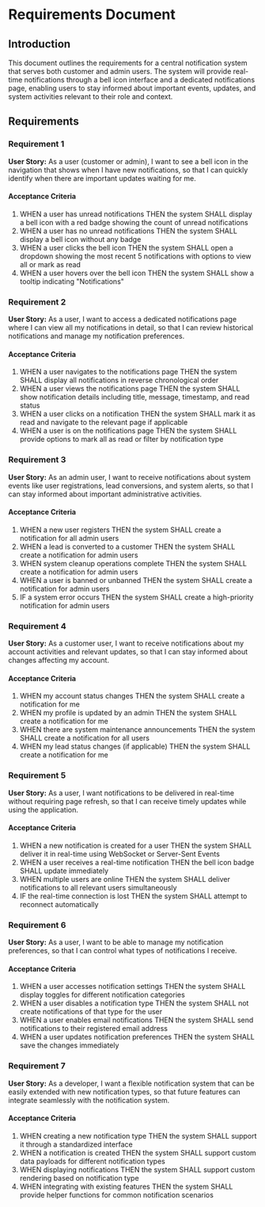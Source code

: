 # Requirements Document

## Introduction

This document outlines the requirements for a central notification system that serves both customer and admin users. The system will provide real-time notifications through a bell icon interface and a dedicated notifications page, enabling users to stay informed about important events, updates, and system activities relevant to their role and context.

## Requirements

### Requirement 1

**User Story:** As a user (customer or admin), I want to see a bell icon in the navigation that shows when I have new notifications, so that I can quickly identify when there are important updates waiting for me.

#### Acceptance Criteria

1. WHEN a user has unread notifications THEN the system SHALL display a bell icon with a red badge showing the count of unread notifications
2. WHEN a user has no unread notifications THEN the system SHALL display a bell icon without any badge
3. WHEN a user clicks the bell icon THEN the system SHALL open a dropdown showing the most recent 5 notifications with options to view all or mark as read
4. WHEN a user hovers over the bell icon THEN the system SHALL show a tooltip indicating "Notifications"

### Requirement 2

**User Story:** As a user, I want to access a dedicated notifications page where I can view all my notifications in detail, so that I can review historical notifications and manage my notification preferences.

#### Acceptance Criteria

1. WHEN a user navigates to the notifications page THEN the system SHALL display all notifications in reverse chronological order
2. WHEN a user views the notifications page THEN the system SHALL show notification details including title, message, timestamp, and read status
3. WHEN a user clicks on a notification THEN the system SHALL mark it as read and navigate to the relevant page if applicable
4. WHEN a user is on the notifications page THEN the system SHALL provide options to mark all as read or filter by notification type

### Requirement 3

**User Story:** As an admin user, I want to receive notifications about system events like user registrations, lead conversions, and system alerts, so that I can stay informed about important administrative activities.

#### Acceptance Criteria

1. WHEN a new user registers THEN the system SHALL create a notification for all admin users
2. WHEN a lead is converted to a customer THEN the system SHALL create a notification for admin users
3. WHEN system cleanup operations complete THEN the system SHALL create a notification for admin users
4. WHEN a user is banned or unbanned THEN the system SHALL create a notification for admin users
5. IF a system error occurs THEN the system SHALL create a high-priority notification for admin users

### Requirement 4

**User Story:** As a customer user, I want to receive notifications about my account activities and relevant updates, so that I can stay informed about changes affecting my account.

#### Acceptance Criteria

1. WHEN my account status changes THEN the system SHALL create a notification for me
2. WHEN my profile is updated by an admin THEN the system SHALL create a notification for me
3. WHEN there are system maintenance announcements THEN the system SHALL create a notification for all users
4. WHEN my lead status changes (if applicable) THEN the system SHALL create a notification for me

### Requirement 5

**User Story:** As a user, I want notifications to be delivered in real-time without requiring page refresh, so that I can receive timely updates while using the application.

#### Acceptance Criteria

1. WHEN a new notification is created for a user THEN the system SHALL deliver it in real-time using WebSocket or Server-Sent Events
2. WHEN a user receives a real-time notification THEN the bell icon badge SHALL update immediately
3. WHEN multiple users are online THEN the system SHALL deliver notifications to all relevant users simultaneously
4. IF the real-time connection is lost THEN the system SHALL attempt to reconnect automatically

### Requirement 6

**User Story:** As a user, I want to be able to manage my notification preferences, so that I can control what types of notifications I receive.

#### Acceptance Criteria

1. WHEN a user accesses notification settings THEN the system SHALL display toggles for different notification categories
2. WHEN a user disables a notification type THEN the system SHALL not create notifications of that type for the user
3. WHEN a user enables email notifications THEN the system SHALL send notifications to their registered email address
4. WHEN a user updates notification preferences THEN the system SHALL save the changes immediately

### Requirement 7

**User Story:** As a developer, I want a flexible notification system that can be easily extended with new notification types, so that future features can integrate seamlessly with the notification system.

#### Acceptance Criteria

1. WHEN creating a new notification type THEN the system SHALL support it through a standardized interface
2. WHEN a notification is created THEN the system SHALL support custom data payloads for different notification types
3. WHEN displaying notifications THEN the system SHALL support custom rendering based on notification type
4. WHEN integrating with existing features THEN the system SHALL provide helper functions for common notification scenarios